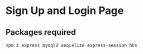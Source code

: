 # Sign Up and Login Page

## Packages required
```shell
npm i express mysql2 sequelize express-session hbs
```